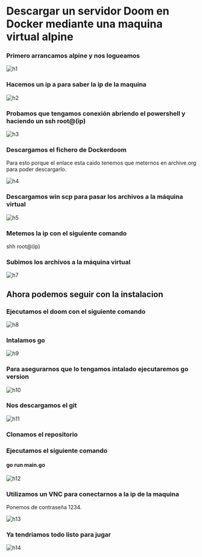 # Descargar un servidor Doom en Docker mediante una maquina virtual alpine
### Primero arrancamos alpine y nos logueamos 

![h1](https://user-images.githubusercontent.com/91874537/167391106-26408b01-8a86-4430-a540-4c67eb1848fc.PNG)


### Hacemos un ip a para saber la ip de la maquina

![h2](https://user-images.githubusercontent.com/91874537/167391120-edf450b2-8f1e-4847-89b7-a76e4f7965a6.PNG)

### Probamos que tengamos conexión abriendo el powershell y haciendo un ssh root@(ip)

![h3](https://user-images.githubusercontent.com/91874537/167391140-8bc00951-4593-487d-9876-ea20acea3213.PNG)

### Descargamos el fichero de Dockerdoom
Para esto porque el enlace esta caido tenemos que meternos en archive.org para poder descargarlo.

![h4](https://user-images.githubusercontent.com/91874537/167391163-b2f91194-413e-4b79-97d0-78239e472f62.PNG)

### Descargamos win scp para pasar los archivos a la máquina virtual

![h5](https://user-images.githubusercontent.com/91874537/167391191-875c1af2-3b1a-427b-a3ac-f3eeca9e1ab0.PNG)

### Metemos la ip con el siguiente comando
shh root@(ip)

### Subimos los archivos a la máquina virtual

![h7](https://user-images.githubusercontent.com/91874537/167391213-fc0d7c6d-13d3-4287-856a-46414f83a756.PNG)

## Ahora podemos seguir con la instalacion
### Ejecutamos el doom con el siguiente comando 

![h8](https://user-images.githubusercontent.com/91874537/167391232-1252a626-aa58-4936-8ad2-61095293a6ef.PNG)

### Intalamos go

![h9](https://user-images.githubusercontent.com/91874537/167391238-3c3610e2-d336-42ba-bd5e-363d12e7e432.PNG)

### Para asegurarnos que lo tengamos intalado ejecutaremos go version

![h10](https://user-images.githubusercontent.com/91874537/167391259-0eb719a2-db9d-4d3c-9909-299db7529909.PNG)

### Nos descargamos el git

![h11](https://user-images.githubusercontent.com/91874537/167391271-464bb920-e4fc-47db-a778-2bb9698b5649.PNG)

### Clonamos el repositorio

### Ejecutamos el siguiente comando 
#### go run main.go

![h12](https://user-images.githubusercontent.com/91874537/167391310-1a194892-f35a-4a62-98e5-7960b91cee74.PNG)

### Utilizamos un VNC para conectarnos a la ip de la maquina 
Ponemos de contraseña 1234.

![h13](https://user-images.githubusercontent.com/91874537/167391341-38a1ff7f-451b-4d37-a141-7781d8f46007.PNG)


### Ya tendriamos todo listo para jugar

![h14](https://user-images.githubusercontent.com/91874537/167391368-a516660a-c95a-46c3-8af5-1228f4b01e16.PNG)
